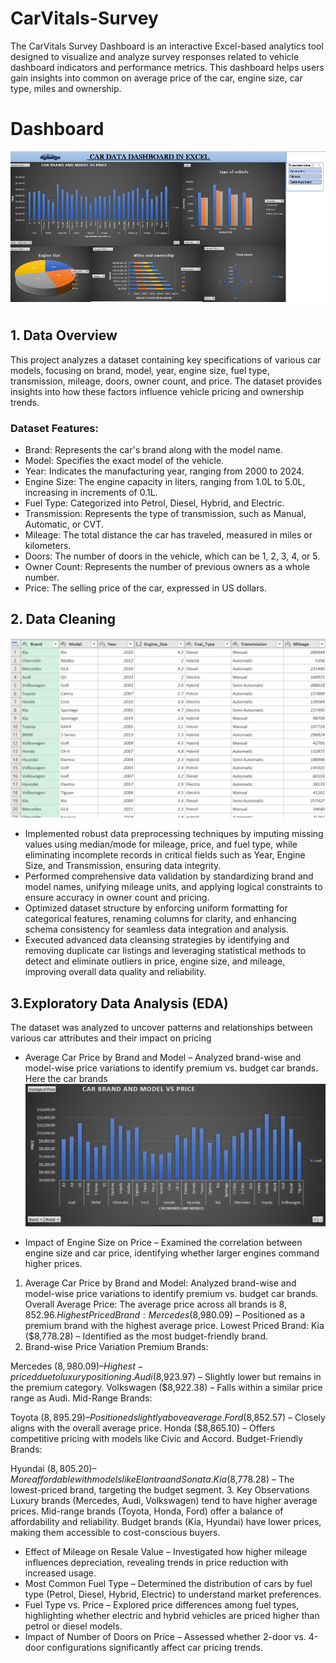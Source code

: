 # CarVitals-Survey
The CarVitals Survey Dashboard is an interactive Excel-based analytics tool designed to visualize and analyze survey responses related to vehicle dashboard indicators and performance metrics. This dashboard helps users gain insights into common on average price of the car, engine size, car type, miles and ownership.
# Dashboard
![image alt](https://github.com/LalithaSarma14/CarVitals-Survey/blob/87e10f65d6dc9885110ef6e02eaa372dbd5a1a01/car_dashboard_overall.png)
## 1. Data Overview
This project analyzes a dataset containing key specifications of various car models, focusing on brand, model, year, engine size, fuel type, transmission, mileage, doors, owner count, and price. The dataset provides insights into how these factors influence vehicle pricing and ownership trends.

### Dataset Features:
- Brand: Represents the car's brand along with the model name.
- Model: Specifies the exact model of the vehicle.
- Year: Indicates the manufacturing year, ranging from 2000 to 2024.
- Engine Size: The engine capacity in liters, ranging from 1.0L to 5.0L, increasing in increments of 0.1L.
- Fuel Type: Categorized into Petrol, Diesel, Hybrid, and Electric.
- Transmission: Represents the type of transmission, such as Manual, Automatic, or CVT.
- Mileage: The total distance the car has traveled, measured in miles or kilometers.
- Doors: The number of doors in the vehicle, which can be 1, 2, 3, 4, or 5.
- Owner Count: Represents the number of previous owners as a whole number.
- Price: The selling price of the car, expressed in US dollars.
## 2. Data Cleaning
![image alt](https://github.com/LalithaSarma14/CarVitals-Survey/blob/3d2b03ab4f42e5505db2c25fb29f9111b6c1d618/Screenshot%202025-03-02%20125910.png)
- Implemented robust data preprocessing techniques by imputing missing values using median/mode for mileage, price, and fuel type, while eliminating incomplete records in critical fields such as Year, Engine Size, and Transmission, ensuring data integrity.
- Performed comprehensive data validation by standardizing brand and model names, unifying mileage units, and applying logical constraints to ensure accuracy in owner count and pricing.
- Optimized dataset structure by enforcing uniform formatting for categorical features, renaming columns for clarity, and enhancing schema consistency for seamless data integration and analysis.
- Executed advanced data cleansing strategies by identifying and removing duplicate car listings and leveraging statistical methods to detect and eliminate outliers in price, engine size, and mileage, improving overall data quality and reliability.
## 3.Exploratory Data Analysis (EDA)
The dataset was analyzed to uncover patterns and relationships between various car attributes and their impact on pricing
- Average Car Price by Brand and Model – Analyzed brand-wise and model-wise price variations to identify premium vs. budget car brands.
Here the car brands 
![image alt](https://github.com/LalithaSarma14/CarVitals-Survey/blob/e617766a3578d77f50ff42aa86ffa3423b6569a5/1.png)

- Impact of Engine Size on Price – Examined the correlation between engine size and car price, identifying whether larger engines command higher prices.
 1. Average Car Price by Brand and Model: Analyzed brand-wise and model-wise price variations to identify premium vs. budget car brands.
  Overall Average Price: The average price across all brands is $8,852.96.
  Highest Priced Brand: Mercedes ($8,980.09) – Positioned as a premium brand with the highest average price.
Lowest Priced Brand: Kia ($8,778.28) – Identified as the most budget-friendly brand.
2. Brand-wise Price Variation
Premium Brands:

Mercedes ($8,980.09) – Highest-priced due to luxury positioning.
Audi ($8,923.97) – Slightly lower but remains in the premium category.
Volkswagen ($8,922.38) – Falls within a similar price range as Audi.
Mid-Range Brands:

Toyota ($8,895.29) – Positioned slightly above average.
Ford ($8,852.57) – Closely aligns with the overall average price.
Honda ($8,865.10) – Offers competitive pricing with models like Civic and Accord.
Budget-Friendly Brands:

Hyundai ($8,805.20) – More affordable with models like Elantra and Sonata.
Kia ($8,778.28) – The lowest-priced brand, targeting the budget segment.
3. Key Observations
Luxury brands (Mercedes, Audi, Volkswagen) tend to have higher average prices.
Mid-range brands (Toyota, Honda, Ford) offer a balance of affordability and reliability.
Budget brands (Kia, Hyundai) have lower prices, making them accessible to cost-conscious buyers.
- Effect of Mileage on Resale Value – Investigated how higher mileage influences depreciation, revealing trends in price reduction with increased usage.
- Most Common Fuel Type – Determined the distribution of cars by fuel type (Petrol, Diesel, Hybrid, Electric) to understand market preferences.
- Fuel Type vs. Price – Explored price differences among fuel types, highlighting whether electric and hybrid vehicles are priced higher than petrol or diesel models.
- Impact of Number of Doors on Price – Assessed whether 2-door vs. 4-door configurations significantly affect car pricing trends.
